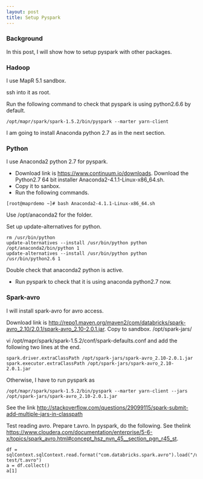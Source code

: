 ```yaml
---
layout: post
title: Setup Pyspark
---
```


### Background
In this post, I will show how to setup pyspark with other packages.

### Hadoop
I use MapR 5.1 sandbox.

ssh into it as root.

Run the following command to check that pyspark is using python2.6.6 by default.

```
/opt/mapr/spark/spark-1.5.2/bin/pyspark --marter yarn-client
```

I am going to install Anaconda python 2.7 as in the next section.

### Python
I use Anaconda2 python 2.7 for pyspark.

* Download link is https://www.continuum.io/downloads.
  Download the Python2.7 64 bit installer Anaconda2-4.1.1-Linux-x86_64.sh.
* Copy it to sanbox.
* Run the following commands.
```
[root@maprdemo ~]# bash Anaconda2-4.1.1-Linux-x86_64.sh
```
Use /opt/anaconda2 for the folder.

Set up update-alternatives for python.
```
rm /usr/bin/python
update-alternatives --install /usr/bin/python python /opt/anaconda2/bin/python 1
update-alternatives --install /usr/bin/python python /usr/bin/python2.6 1
```
Double check that anaconda2 python is active.

* Run pyspark to check that it is using anaconda python2.7 now.

### Spark-avro
I will install spark-avro for avro access.

Download link is http://repo1.maven.org/maven2/com/databricks/spark-avro_2.10/2.0.1/spark-avro_2.10-2.0.1.jar.
Copy to sandbox. /opt/spark-jars/

vi /opt/mapr/spark/spark-1.5.2/conf/spark-defaults.conf
and add the following two lines at the end.
```
spark.driver.extraClassPath /opt/spark-jars/spark-avro_2.10-2.0.1.jar
spark.executor.extraClassPath /opt/spark-jars/spark-avro_2.10-2.0.1.jar
``` 
Otherwise, I have to run pyspark as
```
/opt/mapr/spark/spark-1.5.2/bin/pyspark --marter yarn-client --jars /opt/spark-jars/spark-avro_2.10-2.0.1.jar
```
See the link http://stackoverflow.com/questions/29099115/spark-submit-add-multiple-jars-in-classpath

Test reading avro.
Prepare t.avro.
In pyspark, do the following. See thelink https://www.cloudera.com/documentation/enterprise/5-6-x/topics/spark_avro.html#concept_hsz_nvn_45__section_pgn_r45_st.
```
df = sqlContext.sqlContext.read.format("com.databricks.spark.avro").load("/user/mapr/avro-test/t.avro")
a = df.collect()
a[1]
```

